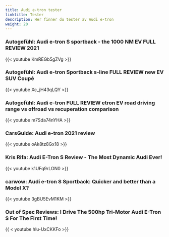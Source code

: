```yaml
---
title: Audi e-tron tester
linktitle: Tester
description: Her finner du tester av Audi e-tron
weight: 20
---
```


### Autogefühl: Audi e-tron S sportback - the 1000 NM EV FULL REVIEW 2021

{{< youtube KmREGb5gZVg >}}

### Autogefühl: Audi e-tron Sportback s-line FULL REVIEW new EV SUV Coupé

{{< youtube Xc_jH43qLQY >}}

### Autogefühl: Audi e-tron FULL REVIEW etron EV road driving range vs offroad vs recuperation comparison

{{< youtube m7Sda74nYHA >}}

### CarsGuide: Audi e-tron 2021 review

{{< youtube oAk8tz8Gx18 >}}

### Kris Rifa: Audi E-Tron S Review - The Most Dynamic Audi Ever!

{{< youtube k1UFq9rLON0 >}}

### carwow: Audi e-tron S Sportback: Quicker and better than a Model X?

{{< youtube 3gBU5EvM1KM >}}

### Out of Spec Reviews: I Drive The 500hp Tri-Motor Audi E-Tron S For The First Time!

{{ < youtube hlu-UxCKKFo >}}
